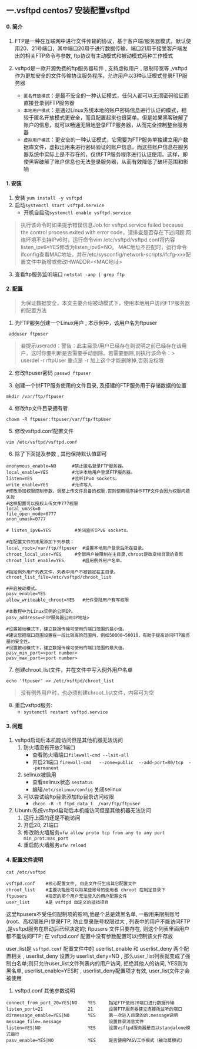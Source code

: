 ## 一.vsftpd centos7 安装配置vsftpd
#### 0. 简介
1. FTP是一种在互联网中进行文件传输的协议，基于客户端/服务器模式，默认使用20、21号端口，其中端口20用于进行数据传输，端口21用于接受客户端发出的相关FTP命令与参数, ftp协议有主动模式和被动模式两种工作模式

2. vsftpd是一款开源免费的ftp服务器软件 , 支持虚拟用户 , 限制带宽等 ,vsftpd作为更加安全的文件传输协议服务程序，允许用户以3种认证模式登录FTP服务器
	- `匿名开放模式`：是最不安全的一种认证模式，任何人都可以无须密码验证而直接登录到FTP服务器
	- `本地用户模式`：是通过Linux系统本地的账户密码信息进行认证的模式，相较于匿名开放模式更安全，而且配置起来也很简单。但是如果黑客破解了账户的信息，就可以畅通无阻地登录FTP服务器，从而完全控制整台服务器
	- `虚拟用户模式`：更安全的一种认证模式，它需要为FTP服务单独建立用户数据库文件，虚拟出用来进行密码验证的账户信息，而这些账户信息在服务器系统中实际上是不存在的，仅供FTP服务程序进行认证使用。这样，即使黑客破解了账户信息也无法登录服务器，从而有效降低了破坏范围和影响

#### 1. 安装
1. 安装 `yum install -y vsftpd`
2. 启动`systemctl start vsftpd.service`
	- 开机自启动`systemctl enable vsftpd.service`
>执行该命令时如果提示错误信息Job for vsftpd.service failed because the control process exited with error code，请排查是否存在下述问题:网络环境不支持IPv6时，运行命令vim /etc/vsftpd/vsftpd.conf将内容listen_ipv6=YES修改为listen_ipv6=NO。 MAC地址不匹配时，运行命令ifconfig查看MAC地址，并在/etc/sysconfig/network-scripts/ifcfg-xxx配置文件中新增或修改HWADDR=<MAC地址>

3. 查看ftp服务监听端口 `netstat -anp | grep ftp`

#### 2. 配置
>为保证数据安全，本文主要介绍被动模式下，使用本地用户访问FTP服务器的配置方法
1. 为FTP服务创建一个Linux用户 , 本示例中，该用户名为ftpuser
```text
 adduser ftpuser
```
>若提示useradd：警告：此主目录/用户已经存在则说明之前已经存在该用户，这时你要判断是否需要手动删除。若需要删除,则执行该命令：> userdel -r rftpUser 重点是 -r 加上这个才能删除掉,否则没权限

2. 修改ftpuser密码 `passwd ftpuser`

3. 创建一个供FTP服务使用的文件目录, 及搭建的FTP服务用于存储数据的位置
```text
mkdir /var/ftp/ftpuser
```

4. 修改ftp文件目录拥有者
```text
chown -R ftpuser:ftpuser/var/ftp/ftpUser
```

5. 修改vsftpd.conf配置文件
```shell
vim /etc/vsftpd/vsftpd.conf
```

6. 除了下面提及参数 , 其他保持默认值即可
```text
anonymous_enable=NO      #禁止匿名登录FTP服务器。
local_enable=YES         #允许本地用户登录FTP服务器。
listen=YES               #监听IPv4 sockets。
write_enable=YES         #允许写入
#修改添加权限控制参数，调整上传文件具备的权限.否则使用程序操作FTP文件会因为权限问题失败
#这样配置可以授权上传文件777权限
local_umask=0
file_open_mode=0777
anon_umask=0777

# listen_ipv6=YES         #关闭监听IPv6 sockets。

#在配置文件的末尾添加下列参数：
local_root=/var/ftp/ftpuser  #设置本地用户登录后所在目录。
chroot_local_user=YES     #全部用户被限制在主目录,chroot是改变根目录的意思
chroot_list_enable=YES       #启用例外用户名单。

#指定例外用户列表文件，列表中用户不被锁定在主目录。
chroot_list_file=/etc/vsftpd/chroot_list

#开启被动模式。
pasv_enable=YES
allow_writeable_chroot=YES   #允许登陆用户有写权限

#本教程中为Linux实例的公网IP。
pasv_address=<FTP服务器公网IP地址>

#设置被动模式下，建立数据传输可使用的端口范围的最小值。
#建议您把端口范围设置在一段比较高的范围内，例如50000~50010，有助于提高访问FTP服务器的安全性。
#设置被动模式下，建立数据传输可使用的端口范围的最大值。
pasv_min_port=<port number>
pasv_max_port=<port number>
```

7. 创建chroot_list文件，并在文件中写入例外用户名单
```shell
echo 'ftpuser' >> /etc/vsftpd/chroot_list
```
>没有例外用户时，也必须创建chroot_list文件，内容可为空

8. 重启vsftpd服务:
	- `systemctl restart vsftpd.service`

#### 3. 问题
1. vsftpd启动后本机能访问但是其他机器无法访问
	1. 防火墙没有开放21端口
		- 查看防火墙端口`filewall-cmd --lsit-all`
		- 开启21端口 `firewall-cmd   --zone=public  --add-port=80/tcp  --permanent`
	2. selinux被启用
		- 查看selinux状态 `sestatus`
		- 编辑`/etc/selinux/config` 关闭selinux
	3. 可以尝试给ftp目录添加ftp目录访问权限
		- `chcon -R -t ftpd_data_t  /var/ftp/ftpuser`
2. Ubuntu系统vsftpd启动后本机能访问但是其他机器无法访问
	1. 运行上面的还是不能访问
	2. 开启20, 21端口
	3. 修改防火墙服务`ufw allow proto tcp from any to any port min_prot:max_port` 
	4. 重启防火墙服务`ufw reload`

#### 4. 配置文件说明
```shell
cat /etc/vsftpd

vsftpd.conf    #核心配置文件, 由此文件衍生出其它配置文件
chroot_list    #主要功能是可以将某些账号的使用者 chroot 在制定目录下
ftpusers       #指定的那个用户无法登入的用户配置文件
user_list      #是 vsftpd 自定义的抵挡项目
```

 这里ftpusers不受任何配制项的影响,他是个总是效黑名单, 一般用来限制账号(root、高权限账户)登录FTP, 防止登录账号权限过大 , 列表中的用户不能访问FTP ,是vsftpd服务在启动后已经决定的; ftpusers 文件只要存在, 则这个列表里面用户都不能访问FTP; 在 vsftpd.conf 配置中没有参数配置可以控制该文件存放

user_list是 `vsftpd.conf` 配置文件中的 userlist_enable 和 userlist_deny 两个配置相关 , userlist_deny 设置为 userlist_deny=NO , 那么user_list列表就变成了强制白名单;则只允许user_list文件列表内的用户访问, 拒绝其他人的访问, YES则为黑名单, userlist_enable=YES时 , userlist_deny配置项才有效, user_list文件才会被使用

1. vsftpd.conf 其他参数说明
```text
connect_from_port_20=YES|NO    YES     指定FTP使用20端口进行数据传输
listen_port=21                 21      设置FTP服务器建立连接所监听的端口
dirmessage_enable=YES|NO       YES     第一次进入目录的的.message说明
message_file=.message                  设置目录消息文件
listen=YES|NO                  YES     设置vsftpd服务器是否以standalone模式运行
pasv_enable=YES|NO             YES     是否使用PASV工作模式（被动莫模式）
```